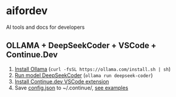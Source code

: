 # aifordev
AI tools and docs for developers

## OLLAMA + DeepSeekCoder + VSCode + Continue.Dev

1. [Install Ollama](https://ollama.com/download) (`curl -fsSL https://ollama.com/install.sh | sh`)
2. [Run model DeepSeekCoder](https://ollama.com/library/deepseek-coder) (`ollama run deepseek-coder`)
3. [Install Continue.dev VSCode extension](https://docs.continue.dev/quickstart)
4. Save [config.json](continue.dev/config.json) to ~/.continue/, [see examples](https://docs.continue.dev/setup/examples)
 
  


